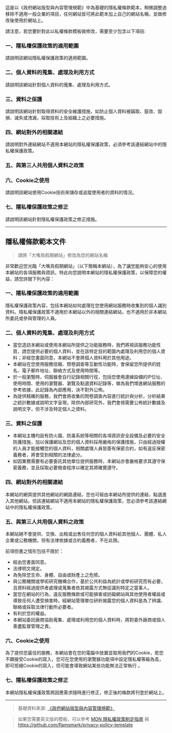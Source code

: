 這是以《政府網站版型與內容管理規範》中為基礎的隱私權條款範本，稍微調整過移除不適用一般企業的項目，任何網站皆可將此範本加上自己的網站名稱，並做修改後使用於網站上。

請注意，若您要針對此以私權條款模板做修改，需要至少包含以下項目:

### 一、隱私權保護政策的適用範圍

請說明該網站隱私權保護政策的適用範圍。 

### 二、個人資料的蒐集、處理及利用方式

請說明該網站針對個人資料的蒐集、處理及利用方式。 

### 三、資料之保護

請說明該網站針對取得資料的安全維護措施，如防止個人資料被竊取、竄改、毀損、滅失或洩漏，採取技術上及組織上之必要措施。 

### 四、網站對外的相關連結

請說明對外連結網站不適用本網站的隱私權保護政策，必須參考該連結網站中的隱私權保護政策。 

### 五、與第三人共用個人資料之政策 

### 六、Cookie之使用

請說明該網站使用Cookie技術來儲存或追蹤使用者的資料的情況。 

### 七、隱私權保護政策之修正

請說明該網站針對隱私權保護政策之修正措施。

-----------

## 隱私權條款範本文件

> 請將「大嘴鳥假期網站」修改為您的網站名稱

非常歡迎您光臨「大嘴鳥假期網站」（以下簡稱本網站），為了讓您能夠安心的使用本網站的各項服務與資訊，特此向您說明本網站的隱私權保護政策，以保障您的權益，請您詳閱下列內容：

### 一、隱私權保護政策的適用範圍  

隱私權保護政策內容，包括本網站如何處理在您使用網站服務時收集到的個人識別資料。隱私權保護政策不適用於本網站以外的相關連結網站，也不適用於非本網站所委託或參與管理的人員。

### 二、個人資料的蒐集、處理及利用方式

*   當您造訪本網站或使用本網站所提供之功能服務時，我們將視該服務功能性質，請您提供必要的個人資料，並在該特定目的範圍內處理及利用您的個人資料；非經您書面同意，本網站不會將個人資料用於其他用途。
*   本網站在您使用服務信箱、問卷調查等互動性功能時，會保留您所提供的姓名、電子郵件地址、聯絡方式及使用時間等。
*   於一般瀏覽時，伺服器會自行記錄相關行徑，包括您使用連線設備的IP位址、使用時間、使用的瀏覽器、瀏覽及點選資料記錄等，做為我們增進網站服務的參考依據，此記錄為內部應用，決不對外公佈。
*   為提供精確的服務，我們會將收集的問卷調查內容進行統計與分析，分析結果之統計數據或說明文字呈現，除供內部研究外，我們會視需要公佈統計數據及說明文字，但不涉及特定個人之資料。

### 三、資料之保護

*   本網站主機均設有防火牆、防毒系統等相關的各項資訊安全設備及必要的安全防護措施，加以保護網站及您的個人資料採用嚴格的保護措施，只由經過授權的人員才能接觸您的個人資料，相關處理人員皆簽有保密合約，如有違反保密義務者，將會受到相關的法律處分。
*   如因業務需要有必要委託其他單位提供服務時，本網站亦會嚴格要求其遵守保密義務，並且採取必要檢查程序以確定其將確實遵守。

### 四、網站對外的相關連結  

本網站的網頁提供其他網站的網路連結，您也可經由本網站所提供的連結，點選進入其他網站。但該連結網站不適用本網站的隱私權保護政策，您必須參考該連結網站中的隱私權保護政策。

### 五、與第三人共用個人資料之政策

本網站絕不會提供、交換、出租或出售任何您的個人資料給其他個人、團體、私人企業或公務機關，但有法律依據或合約義務者，不在此限。

前項但書之情形包括不限於：

*   經由您書面同意。
*   法律明文規定。
*   為免除您生命、身體、自由或財產上之危險。
*   與公務機關或學術研究機構合作，基於公共利益為統計或學術研究而有必要，且資料經過提供者處理或蒐集者依其揭露方式無從識別特定之當事人。
*   當您在網站的行為，違反服務條款或可能損害或妨礙網站與其他使用者權益或導致任何人遭受損害時，經網站管理單位研析揭露您的個人資料是為了辨識、聯絡或採取法律行動所必要者。
*   有利於您的權益。
*   本網站委託廠商協助蒐集、處理或利用您的個人資料時，將對委外廠商或個人善盡監督管理之責。

### 六、Cookie之使用  

為了提供您最佳的服務，本網站會在您的電腦中放置並取用我們的Cookie，若您不願接受Cookie的寫入，您可在您使用的瀏覽器功能項中設定隱私權等級為高，即可拒絕Cookie的寫入，但可能會導致網站某些功能無法正常執行 。

### 七、隱私權保護政策之修正

本網站隱私權保護政策將因應需求隨時進行修正，修正後的條款將刊登於網站上。

---------

> 基礎資料來源: [《政府網站版型與內容管理規範》](http://www.webguide.nat.gov.tw/index.php/ch/speci/index.html)

> 如果您需要英文版的模板，可以參考 [MDN 隱私權政策制定指南](https://developer.mozilla.org/zh-TW/docs/Mozilla/Marketplace/Publishing/Privacy_policies#Mozilla_Marketplace_.E7.9A.84.E9.9A.B1.E7.A7.81.E6.AC.8A.E8.A6.81.E6.B1.82) 與 https://github.com/flamsmark/privacy-policy-template
